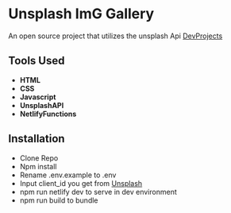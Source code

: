# Unsplash ImG Gallery

An open source project that utilizes the unsplash Api
[DevProjects](http://www.codementor.io/projects)

## Tools Used

- **HTML**
- **CSS**
- **Javascript**
- **UnsplashAPI**
- **NetlifyFunctions**

## Installation

- Clone Repo
- Npm install
- Rename .env.example to .env
- Input client_id you get from [Unsplash](https://unsplash.com/developers)
- npm run netlify dev to serve in dev environment
- npm run build to bundle
